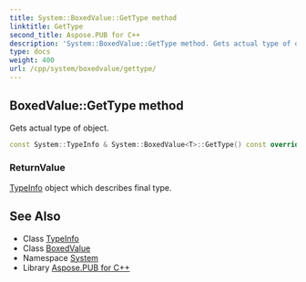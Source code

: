 ```yaml
---
title: System::BoxedValue::GetType method
linktitle: GetType
second_title: Aspose.PUB for C++
description: 'System::BoxedValue::GetType method. Gets actual type of object in C++.'
type: docs
weight: 400
url: /cpp/system/boxedvalue/gettype/
---
```

## BoxedValue::GetType method


Gets actual type of object.

```cpp
const System::TypeInfo & System::BoxedValue<T>::GetType() const override
```


### ReturnValue

[TypeInfo](../../typeinfo/) object which describes final type.

## See Also

* Class [TypeInfo](../../typeinfo/)
* Class [BoxedValue](../)
* Namespace [System](../../)
* Library [Aspose.PUB for C++](../../../)
